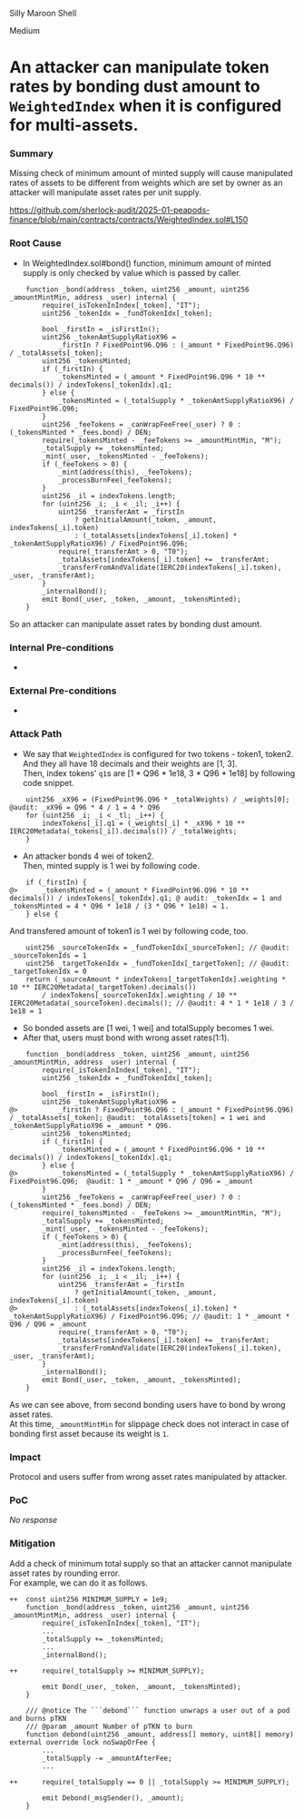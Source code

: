 Silly Maroon Shell

Medium

# An attacker can manipulate token rates by bonding dust amount to `WeightedIndex` when it is configured for multi-assets.

### Summary

Missing check of minimum amount of minted supply will cause manipulated rates of assets to be different from weights which are set by owner as an attacker will manipulate asset rates per unit supply.

https://github.com/sherlock-audit/2025-01-peapods-finance/blob/main/contracts/contracts/WeightedIndex.sol#L150



### Root Cause

- In WeightedIndex.sol#bond() function, minimum amount of minted supply is only checked by value which is passed by caller.
```solidity
    function _bond(address _token, uint256 _amount, uint256 _amountMintMin, address _user) internal {
        require(_isTokenInIndex[_token], "IT");
        uint256 _tokenIdx = _fundTokenIdx[_token];

        bool _firstIn = _isFirstIn();
        uint256 _tokenAmtSupplyRatioX96 =
            _firstIn ? FixedPoint96.Q96 : (_amount * FixedPoint96.Q96) / _totalAssets[_token];
        uint256 _tokensMinted;
        if (_firstIn) {
            _tokensMinted = (_amount * FixedPoint96.Q96 * 10 ** decimals()) / indexTokens[_tokenIdx].q1;
        } else {
            _tokensMinted = (_totalSupply * _tokenAmtSupplyRatioX96) / FixedPoint96.Q96;
        }
        uint256 _feeTokens = _canWrapFeeFree(_user) ? 0 : (_tokensMinted * _fees.bond) / DEN;
        require(_tokensMinted - _feeTokens >= _amountMintMin, "M");
        _totalSupply += _tokensMinted;
        _mint(_user, _tokensMinted - _feeTokens);
        if (_feeTokens > 0) {
            _mint(address(this), _feeTokens);
            _processBurnFee(_feeTokens);
        }
        uint256 _il = indexTokens.length;
        for (uint256 _i; _i < _il; _i++) {
            uint256 _transferAmt = _firstIn
                ? getInitialAmount(_token, _amount, indexTokens[_i].token)
                : (_totalAssets[indexTokens[_i].token] * _tokenAmtSupplyRatioX96) / FixedPoint96.Q96;
            require(_transferAmt > 0, "T0");
            _totalAssets[indexTokens[_i].token] += _transferAmt;
            _transferFromAndValidate(IERC20(indexTokens[_i].token), _user, _transferAmt);
        }
        _internalBond();
        emit Bond(_user, _token, _amount, _tokensMinted);
    }
```
So an attacker can manipulate asset rates by bonding dust amount.   

### Internal Pre-conditions

-

### External Pre-conditions

-

### Attack Path

- We say that `WeightedIndex` is configured for two tokens - token1, token2.   
And they all have 18 decimals and their weights are [1, 3].   
Then, index tokens' `q1`s are [1 * Q96 * 1e18, 3 * Q96 * 1e18] by following code snippet.
```solidity
    uint256 _xX96 = (FixedPoint96.Q96 * _totalWeights) / _weights[0]; @audit: _xX96 = Q96 * 4 / 1 = 4 * Q96
    for (uint256 _i; _i < _tl; _i++) {
        indexTokens[_i].q1 = (_weights[_i] * _xX96 * 10 ** IERC20Metadata(_tokens[_i]).decimals()) / _totalWeights;
    }
```
- An attacker bonds 4 wei of token2.   
Then, minted supply is 1 wei by following code.
```solidity
    if (_firstIn) {
@>      _tokensMinted = (_amount * FixedPoint96.Q96 * 10 ** decimals()) / indexTokens[_tokenIdx].q1; @ audit: _tokenIdx = 1 and _tokensMinted = 4 * Q96 * 1e18 / (3 * Q96 * 1e18) = 1.
    } else {
```
And transfered amount of token1 is 1 wei by following code, too.
```solidity
    uint256 _sourceTokenIdx = _fundTokenIdx[_sourceToken]; // @audit: _sourceTokenIds = 1
    uint256 _targetTokenIdx = _fundTokenIdx[_targetToken]; // @audit: _targetTokenIdx = 0
    return (_sourceAmount * indexTokens[_targetTokenIdx].weighting * 10 ** IERC20Metadata(_targetToken).decimals())
        / indexTokens[_sourceTokenIdx].weighting / 10 ** IERC20Metadata(_sourceToken).decimals(); // @audit: 4 * 1 * 1e18 / 3 / 1e18 = 1
```
- So bonded assets are [1 wei, 1 wei] and totalSupply becomes 1 wei.
- After that, users must bond with wrong asset rates(1:1).
```solidity
    function _bond(address _token, uint256 _amount, uint256 _amountMintMin, address _user) internal {
        require(_isTokenInIndex[_token], "IT");
        uint256 _tokenIdx = _fundTokenIdx[_token];

        bool _firstIn = _isFirstIn();
        uint256 _tokenAmtSupplyRatioX96 =
@>          _firstIn ? FixedPoint96.Q96 : (_amount * FixedPoint96.Q96) / _totalAssets[_token]; @audit: _totalAssets[token] = 1 wei and _tokenAmtSupplyRatioX96 = _amount * Q96.
        uint256 _tokensMinted;
        if (_firstIn) {
            _tokensMinted = (_amount * FixedPoint96.Q96 * 10 ** decimals()) / indexTokens[_tokenIdx].q1;
        } else {
@>          _tokensMinted = (_totalSupply * _tokenAmtSupplyRatioX96) / FixedPoint96.Q96;  @audit: 1 * _amount * Q96 / Q96 = _amount
        }
        uint256 _feeTokens = _canWrapFeeFree(_user) ? 0 : (_tokensMinted * _fees.bond) / DEN;
        require(_tokensMinted - _feeTokens >= _amountMintMin, "M");
        _totalSupply += _tokensMinted;
        _mint(_user, _tokensMinted - _feeTokens);
        if (_feeTokens > 0) {
            _mint(address(this), _feeTokens);
            _processBurnFee(_feeTokens);
        }
        uint256 _il = indexTokens.length;
        for (uint256 _i; _i < _il; _i++) {
            uint256 _transferAmt = _firstIn
                ? getInitialAmount(_token, _amount, indexTokens[_i].token)
@>              : (_totalAssets[indexTokens[_i].token] * _tokenAmtSupplyRatioX96) / FixedPoint96.Q96; // @audit: 1 * _amount * Q96 / Q96 = _amount
            require(_transferAmt > 0, "T0");
            _totalAssets[indexTokens[_i].token] += _transferAmt;
            _transferFromAndValidate(IERC20(indexTokens[_i].token), _user, _transferAmt);
        }
        _internalBond();
        emit Bond(_user, _token, _amount, _tokensMinted);
    }
```
As we can see above, from second bonding users have to bond by wrong asset rates.   
At this time, `_amountMintMin` for slippage check does not interact in case of bonding first asset because its weight is `1`.

### Impact

Protocol and users suffer from wrong asset rates manipulated by attacker.


### PoC

_No response_

### Mitigation

Add a check of minimum total supply so that an attacker cannot manipulate asset rates by rounding error.   
For example, we can do it as follows.
```solidity
++  const uint256 MINIMUM_SUPPLY = 1e9;
    function _bond(address _token, uint256 _amount, uint256 _amountMintMin, address _user) internal {
        require(_isTokenInIndex[_token], "IT");
        ...
        _totalSupply += _tokensMinted;
        ...
        _internalBond();

++      require(_totalSupply >= MINIMUM_SUPPLY);

        emit Bond(_user, _token, _amount, _tokensMinted);
    }

    /// @notice The ```debond``` function unwraps a user out of a pod and burns pTKN
    /// @param _amount Number of pTKN to burn
    function debond(uint256 _amount, address[] memory, uint8[] memory) external override lock noSwapOrFee {
        ...
        _totalSupply -= _amountAfterFee;
        ...

++      require(_totalSupply == 0 || _totalSupply >= MINIMUM_SUPPLY);

        emit Debond(_msgSender(), _amount);
    }
```